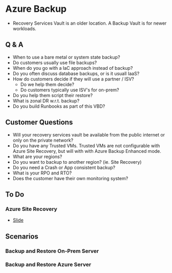 # Azure Backup

- Recovery Services Vault is an older location.  A Backup Vault is for newer workloads.

## Q & A

- When to use a bare metal or system state backup?
- Do customers usually use file backups?
- When do you go with a IaC approach instead of backup?
- Do you often discuss database backups, or is it usuall IaaS?
- How do customers decide if they will use a partner / ISV?
  - Do we help them decide?
  - Do customers typically use ISV's for on-prem?
- Do you help them script their restore?
- What is zonal DR w.r.t. backup?
- Do you build Runbooks as part of this VBD?

## Customer Questions

- Will your recovery services vault be available from the public internet or only on the private network?
- Do you have any Trusted VMs.  Trusted VMs are not configurable with Azure Site Recovery, but will with with Azure Backup Enhanced mode.
- What are your regions?
- Do you want to backup to another region?  (ie. Site Recovery)
- Do you need a Crash or App consistent backup?
- What is your RPO and RTO?
- Does the customer have their own monitoring system?

## To Do

### Azure Site Recovery

- [Slide](https://microsoft.sharepoint.com/:p:/r/teams/ASDIPRelease/IP%20Release/Secure%20Infrastructure/VBD/Attaching%20Azure%20Backup%20and%20Azure%20Site%20Recovery%20to%20Virtual%20Machines/Technical%20Upskilling%20Plan/Attaching%20Azure%20Backup%20and%20ASR%20Chalk%20%26%20Talk.pptx?d=wd6f5ed0ad0e1493eacae891b848951dc&csf=1&web=1&e=zqzPBb&nav=eyJzSWQiOjI5NywiY0lkIjo0MjI4Mjc0MDYwfQ)

## Scenarios

### Backup and Restore On-Prem Server

### Backup and Restore Azure Server
